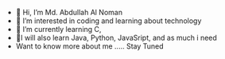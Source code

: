 - 👋 Hi, I’m Md. Abdullah Al Noman
- 👀 I’m interested in coding and learning about  technology
- 🌱 I’m currently learning C,
- 🐣I will also learn Java, Python, JavaSript, and as much i need
- Want to know more about me ..... Stay Tuned

<!---
NOMAN-1003/NOMAN-1003 is a ✨ special ✨ repository because its `README.md` (this file) appears on your GitHub profile.
You can click the Preview link to take a look at your changes.
--->
